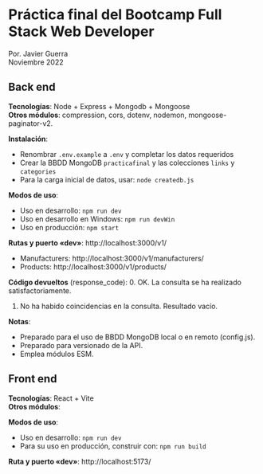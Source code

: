 # Práctica final del Bootcamp Full Stack Web Developer

Por. Javier Guerra  
Noviembre 2022

## Back end

__Tecnologías__: Node + Express + Mongodb + Mongoose  
__Otros módulos__: compression, cors, dotenv, nodemon, mongoose-paginator-v2.

__Instalación__:
* Renombrar `.env.example` a `.env` y completar los datos requeridos
* Crear la BBDD MongoDB `practicafinal` y las colecciones `links` y `categories`  
* Para la carga inicial de datos, usar: `node createdb.js`

__Modos de uso__:
* Uso en desarrollo: `npm run dev`  
* Uso en desarrollo en Windows: `npm run devWin`  
* Uso en producción: `npm start`

__Rutas y puerto «dev»__: http://localhost:3000/v1/
* Manufacturers: http://localhost:3000/v1/manufacturers/
* Products: http://localhost:3000/v1/products/

__Código devueltos__ (response_code):
0. OK. La consulta se ha realizado satisfactoriamente.
1. No ha habido coincidencias en la consulta. Resultado vacío.

__Notas__: 
* Preparado para el uso de BBDD MongoDB local o en remoto (config.js).
* Preparado para versionado de la API.
* Emplea módulos ESM.

## Front end

__Tecnologías__: React + Vite  
__Otros módulos__: 

__Modos de uso__:
* Uso en desarrollo: `npm run dev`  
* Para su uso en producción, construir con: `npm run build`  

__Ruta y puerto «dev»__: http://localhost:5173/

